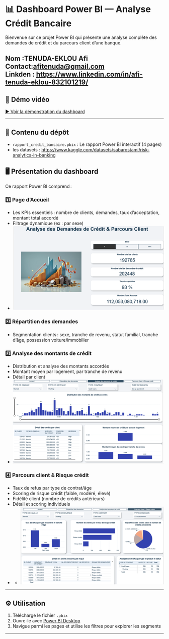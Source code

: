 # 📊 Dashboard Power BI — Analyse Crédit Bancaire

Bienvenue sur ce projet Power BI qui présente une analyse complète des demandes de crédit et du parcours client d’une banque.

Nom :TENUDA-EKLOU Afi 
Contact:afitenuda@gmail.com    
Linkden : https://www.linkedin.com/in/afi-tenuda-eklou-832101219/
---

## 🎥 Démo vidéo

[▶️ Voir la démonstration du dashboard](video_demo.mp4)

---

## 📁 Contenu du dépôt

- `rapport_credit_bancaire.pbix` : Le rapport Power BI interactif (4 pages)
- les datasets : https://www.kaggle.com/datasets/sabarostami/risk-analytics-in-banking

## 🖥️ Présentation du dashboard

Ce rapport Power BI comprend :

### 1️⃣ **Page d’Accueil**
- Les KPIs essentiels : nombre de clients, demandes, taux d’acceptation, montant total accordé
- Filtrage dynamique (ex : par sexe)
- ![Accueil](acceuil.png)

### 2️⃣ **Répartition des demandes**
- Segmentation clients : sexe, tranche de revenu, statut familial, tranche d’âge, possession voiture/immobilier

### 3️⃣ **Analyse des montants de crédit**
- Distribution et analyse des montants accordés
- Montant moyen par logement, par tranche de revenu
- Détail par client
- ![Accueil](analyse_des_demande.png)


### 4️⃣ **Parcours client & Risque crédit**
- Taux de refus par type de contrat/âge
- Scoring de risque crédit (faible, modéré, élevé)
- Fidélité client (nombre de crédits antérieurs)
- Détail et scoring individuels
- - ![Accueil](parcours_et_risque_credit.png)
---

## ⚙️ Utilisation

1. Télécharge le fichier `.pbix`
2. Ouvre-le avec [Power BI Desktop](https://powerbi.microsoft.com/fr-fr/desktop/)
3. Navigue parmi les pages et utilise les filtres pour explorer les segments

---


